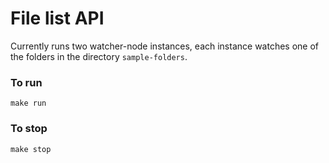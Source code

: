 # File list API 

Currently runs two watcher-node instances, each instance watches one of the folders in the directory `sample-folders`.

### To run
`make run`

### To stop
`make stop`


